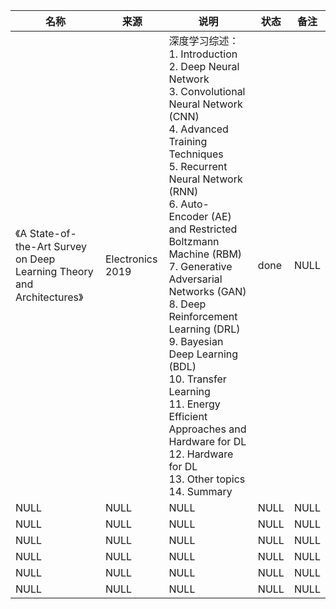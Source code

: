 |名称  |  来源   | 说明  |状态   | 备注  |
|  ----  | ----  |----  | ----  |----  |
| 《A State-of-the-Art Survey on Deep Learning Theory and Architectures》  | Electronics 2019 |深度学习综述：<br/> 1. Introduction<br/> 2. Deep Neural Network<br/> 3. Convolutional Neural Network (CNN)<br/> 4. Advanced Training Techniques<br/> 5. Recurrent Neural Network (RNN)<br/> 6. Auto-Encoder (AE) and Restricted Boltzmann Machine (RBM)<br/> 7. Generative Adversarial Networks (GAN)<br/> 8. Deep Reinforcement Learning (DRL)<br/> 9. Bayesian Deep Learning (BDL)<br/> 10. Transfer Learning<br/> 11. Energy Efficient Approaches and Hardware for DL<br/> 12. Hardware for DL<br/> 13. Other topics<br/> 14. Summary |done |NULL |
| NULL  | NULL |NULL |NULL |NULL |
| NULL  | NULL |NULL |NULL |NULL |
| NULL  | NULL |NULL |NULL |NULL |
| NULL  | NULL |NULL |NULL |NULL |
| NULL  | NULL |NULL |NULL |NULL |
| NULL  | NULL |NULL |NULL |NULL |
